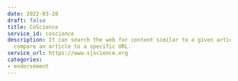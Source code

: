 ```yaml
---
date: 2022-03-28
draft: false
title: CoScience
service_id: coscience
description: It can search the web for content similar to a given article, and graphically
  compare an article to a specific URL.
service_url: https://www.sjscience.org
categories:
- endorsement
---
```



